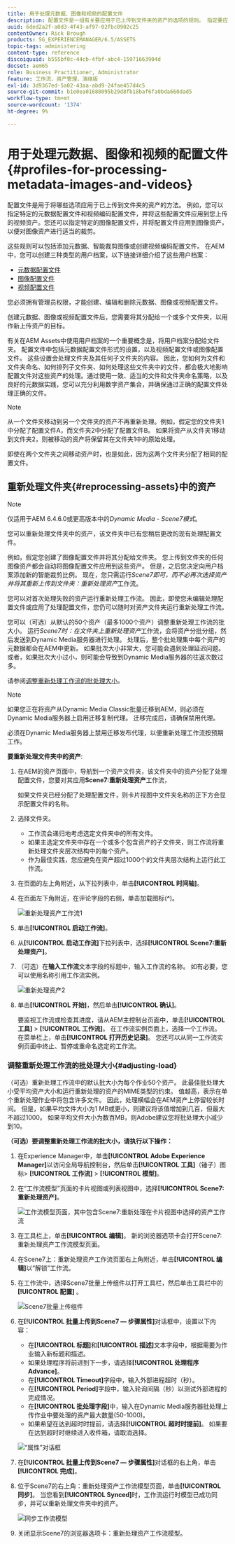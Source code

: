```yaml
---
title: 用于处理元数据、图像和视频的配置文件
description: 配置文件是一组有关要应用于已上传到文件夹的资产的选项的规则。 指定要应用于您上传的视频资产的元数据配置文件和视频编码配置文件。 对于图像资产，您还可以指定要应用于图像资产的图像配置文件，以正确裁剪图像资产。
uuid: 6ded2a2f-a0d3-4f43-af97-02fbc0902c25
contentOwner: Rick Brough
products: SG_EXPERIENCEMANAGER/6.5/ASSETS
topic-tags: administering
content-type: reference
discoiquuid: b555bf0c-44cb-4fbf-abc4-15971663904d
docset: aem65
role: Business Practitioner, Administrator
feature: 工作流，资产管理，演绎版
exl-id: 3d9367ed-5a02-43aa-abd9-24fae457d4c5
source-git-commit: b1e0ea01688095b29d8fb18baf6fa0bda660dad5
workflow-type: tm+mt
source-wordcount: '1374'
ht-degree: 9%

---
```


# 用于处理元数据、图像和视频的配置文件{#profiles-for-processing-metadata-images-and-videos}

配置文件是用于将哪些选项应用于已上传到文件夹的资产的方法。 例如，您可以指定特定的元数据配置文件和视频编码配置文件，并将这些配置文件应用到您上传的视频资产。您还可以指定特定的图像配置文件，并将配置文件应用到图像资产，以便对图像资产进行适当的裁剪。

这些规则可以包括添加元数据、智能裁剪图像或创建视频编码配置文件。 在AEM中，您可以创建三种类型的用户档案，以下链接详细介绍了这些用户档案：

* [元数据配置文件](/help/assets/metadata-config.md#metadata-profiles)
* [图像配置文件](/help/assets/image-profiles.md)
* [视频配置文件](/help/assets/video-profiles.md)

您必须拥有管理员权限，才能创建、编辑和删除元数据、图像或视频配置文件。

创建元数据、图像或视频配置文件后，您需要将其分配给一个或多个文件夹，以用作新上传资产的目标。

有关在AEM Assets中使用用户档案的一个重要概念是，将用户档案分配给文件夹。 配置文件中包括元数据配置文件形式的设置，以及视频配置文件或图像配置文件。 这些设置会处理文件夹及其任何子文件夹的内容。 因此，您如何为文件和文件夹命名、如何排列子文件夹、如何处理这些文件夹中的文件，都会极大地影响配置文件对这些资产的处理。通过使用一致、适当的文件和文件夹命名策略，以及良好的元数据实践，您可以充分利用数字资产集合，并确保通过正确的配置文件处理正确的文件。

>[!NOTE]
>
>从一个文件夹移动到另一个文件夹的资产不再重新处理。例如，假定您的文件夹1中分配了配置文件A，而文件夹2中分配了配置文件B。 如果将资产从文件夹1移动到文件夹2，则被移动的资产将保留其在文件夹1中的原始处理。
>
>即使在两个文件夹之间移动资产时，也是如此，因为这两个文件夹分配了相同的配置文件。

## 重新处理文件夹{#reprocessing-assets}中的资产

>[!NOTE]
>
>仅适用于AEM 6.4.6.0或更高版本中的&#x200B;*Dynamic Media - Scene7模式*。

您可以重新处理文件夹中的资产，该文件夹中已有您稍后更改的现有处理配置文件。

例如，假定您创建了图像配置文件并将其分配给文件夹。 您上传到文件夹的任何图像资产都会自动将图像配置文件应用到这些资产。 但是，之后您决定向用户档案添加新的智能裁剪比例。 现在，您只需运行&#x200B;*Scene7即可，而不必再次选择资产并将其重新上传到文件夹：重新处理资产*&#x200B;工作流。

您可以对首次处理失败的资产运行重新处理工作流。 因此，即使您未编辑处理配置文件或应用了处理配置文件，您仍可以随时对资产文件夹运行重新处理工作流。

您可以（可选）从默认的50个资产（最多1000个资产）调整重新处理工作流的批大小。 运行&#x200B;_Scene7时：在文件夹上重新处理资产_&#x200B;工作流，会将资产分批分组，然后发送到Dynamic Media服务器进行处理。 处理后，整个批处理集中每个资产的元数据都会在AEM中更新。 如果批次大小非常大，您可能会遇到处理延迟问题。 或者，如果批次大小过小，则可能会导致到Dynamic Media服务器的往返次数过多。

请参阅[调整重新处理工作流的批处理大小](#adjusting-load)。

>[!NOTE]
>
>如果您正在将资产从Dynamic Media Classic批量迁移到AEM，则必须在Dynamic Media服务器上启用迁移复制代理。 迁移完成后，请确保禁用代理。
>
>必须在Dynamic Media服务器上禁用迁移发布代理，以便重新处理工作流按预期工作。

<!-- Batch size is the number of assets that are amalgamated into a single IPS (Dynamic Media’s Image Production System) job. When you run the Scene7: Reprocess Assets workflow, the job is triggered on IPS. The number of IPS jobs that are triggered is based on the total number of assets in the folder, divided by the batch size. For example, suppose you had a folder with 150 assets and a batch size of 50. In this case, three IPS jobs are triggered. The assets are updated when the entire batch size (50 in our example) is processed in IPS. The job then moves onto the next IPS job and so on until complete. If you increase the batch size, you may notice a longer delay with assets getting updated. -->

**要重新处理文件夹中的资产**:
1. 在AEM的资产页面中，导航到一个资产文件夹，该文件夹中的资产分配了处理配置文件，您要对其应用&#x200B;**Scene7:重新处理资产**&#x200B;工作流，

   如果文件夹已经分配了处理配置文件，则卡片视图中文件夹名称的正下方会显示配置文件的名称。

1. 选择文件夹。

   * 工作流会递归地考虑选定文件夹中的所有文件。
   * 如果主选定文件夹中存在一个或多个包含资产的子文件夹，则工作流将重新处理文件夹层次结构中的每个资产。
   * 作为最佳实践，您应避免在资产超过1000个的文件夹层次结构上运行此工作流。

1. 在页面的左上角附近，从下拉列表中，单击&#x200B;**[!UICONTROL 时间轴]**。
1. 在页面左下角附近，在评论字段的右侧，单击加载图标(**^**)。

   ![重新处理资产工作流1](/help/assets/assets/reprocess-assets1.png)

1. 单击&#x200B;**[!UICONTROL 启动工作流]**。
1. 从&#x200B;**[!UICONTROL 启动工作流]**&#x200B;下拉列表中，选择&#x200B;**[!UICONTROL Scene7:重新处理资产]**。
1. （可选）在&#x200B;**输入工作流**&#x200B;文本字段的标题中，输入工作流的名称。 如有必要，您可以使用名称引用工作流实例。

   ![重新处理资产2](/help/assets/assets/reprocess-assets2.png)

1. 单击&#x200B;**[!UICONTROL 开始]**，然后单击&#x200B;**[!UICONTROL 确认]**。

   要监视工作流或检查其进度，请从AEM主控制台页面中，单击&#x200B;**[!UICONTROL 工具]** > **[!UICONTROL 工作流]**。 在工作流实例页面上，选择一个工作流。 在菜单栏上，单击&#x200B;**[!UICONTROL 打开历史记录]**。 您还可以从同一工作流实例页面中终止、暂停或重命名选定的工作流。

### 调整重新处理工作流的批处理大小{#adjusting-load}

（可选）重新处理工作流中的默认批大小为每个作业50个资产。 此最佳批处理大小受平均资产大小和运行重新处理的资产的MIME类型的约束。 值越高，表示在单个重新处理作业中将包含许多文件。 因此，处理横幅会在AEM资产上停留较长时间。 但是，如果平均文件大小为1 MB或更小，则建议将该值增加到几百，但最大不超过1000。 如果平均文件大小为数百MB，则Adobe建议您将批处理大小减少到10。

**（可选）要调整重新处理工作流的批大小，请执行以下操作：**

1. 在Experience Manager中，单击&#x200B;**[!UICONTROL Adobe Experience Manager]**&#x200B;以访问全局导航控制台，然后单击&#x200B;**[!UICONTROL 工具]**（锤子）图标> **[!UICONTROL 工作流]** > **[!UICONTROL 模型]**。
1. 在“工作流模型”页面的卡片视图或列表视图中，选择&#x200B;**[!UICONTROL Scene7:重新处理资产]**。

   ![工作流模型页面，其中包含Scene7:重新处理在卡片视图中选择的资产工作流](/help/assets/assets-dm/reprocess-assets7.png)

1. 在工具栏上，单击&#x200B;**[!UICONTROL 编辑]**。 新的浏览器选项卡会打开Scene7:重新处理资产工作流模型页面。
1. 在Scene7上：重新处理资产工作流页面右上角附近，单击&#x200B;**[!UICONTROL 编辑]**&#x200B;以“解锁”工作流。
1. 在工作流中，选择Scene7批量上传组件以打开工具栏，然后单击工具栏中的&#x200B;**[!UICONTROL 配置]** 。

   ![Scene7批量上传组件](/help/assets/assets-dm/reprocess-assets8.png)

1. 在&#x200B;**[!UICONTROL 批量上传到Scene7 — 步骤属性]**&#x200B;对话框中，设置以下内容：
   * 在&#x200B;**[!UICONTROL 标题]**&#x200B;和&#x200B;**[!UICONTROL 描述]**&#x200B;文本字段中，根据需要为作业输入新标题和描述。
   * 如果处理程序将前进到下一步，请选择&#x200B;**[!UICONTROL 处理程序Advance]**。
   * 在&#x200B;**[!UICONTROL Timeout]**&#x200B;字段中，输入外部进程超时（秒）。
   * 在&#x200B;**[!UICONTROL Period]**&#x200B;字段中，输入轮询间隔（秒）以测试外部进程的完成情况。
   * 在&#x200B;**[!UICONTROL 批处理字段]**&#x200B;中，输入在Dynamic Media服务器批处理上传作业中要处理的资产最大数量(50-1000)。
   * 如果希望在达到超时时提前，请选择&#x200B;**[!UICONTROL 超时时提前]**。 如果要在达到超时时继续进入收件箱，请取消选择。

   ![“属性”对话框](/help/assets/assets-dm/reprocess-assets3.png)

1. 在&#x200B;**[!UICONTROL 批量上传到Scene7 — 步骤属性]**&#x200B;对话框的右上角，单击&#x200B;**[!UICONTROL 完成]**。

1. 位于Scene7的右上角：重新处理资产工作流模型页面，单击&#x200B;**[!UICONTROL 同步]**。 当您看到&#x200B;**[!UICONTROL Synced]**&#x200B;时，工作流运行时模型已成功同步，并可以重新处理文件夹中的资产。

   ![同步工作流模型](/help/assets/assets-dm/reprocess-assets1.png)

1. 关闭显示Scene7的浏览器选项卡：重新处理资产工作流模型。

<!--1. Return to the browser tab that has the open Workflow Models page, then press **Esc** to exit the selection.
1. In the upper-left corner of the page, click **[!UICONTROL Adobe Experience Manager]** to access the global navigation console, then click the **[!UICONTROL Tools]** (hammer) icon > **[!UICONTROL General > CRXDE Lite]**.
1. In the folder tree on the left side of the CRXDE Lite page, navigate to the following location:

   `/conf/global/settings/workflow/models/scene7_reprocess_assets/jcr:content/flow/reprocess/metaData`

   ![CRXDE Lite](/help/assets/assets/workflow-models9.png)

1. On the right side of the CRXDE Lite page, in the lower portion, enter the following name, type, and value in its respective field:
    * **[!UICONTROL Name]**: `reprocess-batch-size`
    * **[!UICONTROL Type]**: `Long`
    * **[!UICONTROL Value]**: enter a default value (50-1000) for the batch size
1. In the lower-right corner, click **[!UICONTROL Add]**. The new property appears as the following:

    ![Saving the new property](/help/assets/assets/workflow-models10.png)

1. On the menu bar of the CRXDE Lite page, click **[!UICONTROL Save All]**.
1. In the upper-left corner of the page, click **[!UICONTROL CRXDE Lite]** to return to the main AEM console
1. Repeat steps 1-7 to re-synchronize the new batch size to the Scene7: Reprocess Assets workflow model.-->
